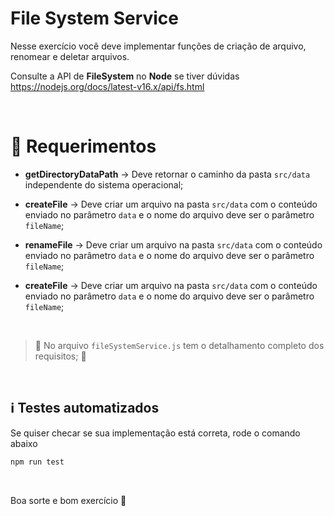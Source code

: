 # File System Service

Nesse exercício você deve implementar funções de criação de arquivo, renomear e deletar arquivos.

Consulte a API de **FileSystem** no **Node** se tiver dúvidas
https://nodejs.org/docs/latest-v16.x/api/fs.html

&nbsp;
&nbsp;

# 📝 Requerimentos

- **getDirectoryDataPath** -> Deve retornar o caminho da pasta `src/data` independente do sistema operacional;

- **createFile** -> Deve criar um arquivo na pasta `src/data` com o conteúdo enviado no parâmetro `data` e o nome do arquivo deve ser o parâmetro `fileName`;

- **renameFile** -> Deve criar um arquivo na pasta `src/data` com o conteúdo enviado no parâmetro `data` e o nome do arquivo deve ser o parâmetro `fileName`;

- **createFile** -> Deve criar um arquivo na pasta `src/data` com o conteúdo enviado no parâmetro `data` e o nome do arquivo deve ser o parâmetro `fileName`;

&nbsp;

> 🚧 No arquivo `fileSystemService.js` tem o detalhamento completo dos requisitos; 🚧

&nbsp;
&nbsp;

## ℹ️ Testes automatizados

Se quiser checar se sua implementação está correta, rode o comando abaixo

```bash
npm run test
```

&nbsp;
&nbsp;

Boa sorte e bom exercício 👋